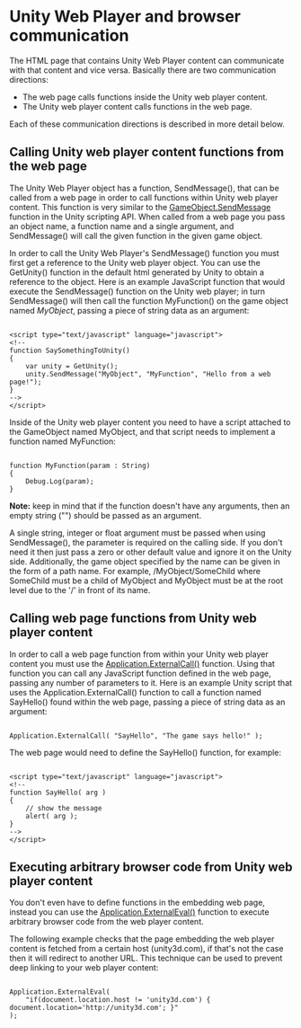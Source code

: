 Unity Web Player and browser communication
==========================================


The HTML page that contains <span class=keyword>Unity Web Player</span> content can communicate with that content and vice versa. Basically there are two communication directions:

* The web page calls functions inside the Unity web player content.
* The Unity web player content calls functions in the web page.

Each of these communication directions is described in more detail below.


Calling Unity web player content functions from the web page
------------------------------------------------------------


The Unity Web Player object has a function, <span class=component>SendMessage()</span>, that can be called from a web page in order to call functions within Unity web player content. This function is very similar to the [GameObject.SendMessage](scriptref:gameobject.sendmessage.html.html) function in the Unity scripting API. When called from a web page you pass an object name, a function name and a single argument, and <span class=component>SendMessage()</span> will call the given function in the given game object.

In order to call the Unity Web Player's <span class=component>SendMessage()</span> function you must first get a reference to the Unity web player object. You can use the <span class=component>GetUnity()</span> function in the default html generated by Unity to obtain a reference to the object. Here is an example JavaScript function that would execute the <span class=component>SendMessage()</span> function on the Unity web player; in turn <span class=component>SendMessage()</span> will then call the function <span class=component>MyFunction()</span> on the game object named _MyObject_, passing a piece of string data as an argument:

````

<script type="text/javascript" language="javascript">
<!--
function SaySomethingToUnity()
{
	var unity = GetUnity();
	unity.SendMessage("MyObject", "MyFunction", "Hello from a web page!");
}
-->
</script>

````

Inside of the Unity web player content you need to have a script attached to the <span class=keyword>GameObject</span> named <span class=component>MyObject</span>, and that script needs to implement a function named <span class=component>MyFunction</span>: 

````

function MyFunction(param : String)
{
    Debug.Log(param);
}

````
__Note:__ keep in mind that if the function doesn't have any arguments, then an empty string ("") should be passed as an argument.

A single string, integer or float argument must be passed when using <span class=component>SendMessage()</span>, the parameter is required on the calling side. If you don't need it then just pass a zero or other default value and ignore it on the Unity side. Additionally, the game object specified by the name can be given in the form of a path name. For example, <span class=menu>/MyObject/SomeChild</span> where <span class=component>SomeChild</span> must be a child of <span class=component>MyObject</span> and <span class=component>MyObject</span> must be at the root level due to the '/' in front of its name.


Calling web page functions from Unity web player content
--------------------------------------------------------


In order to call a web page function from within your Unity web player content you must use the <span class=component>[Application.ExternalCall()](scriptref:application.externalcall.html.html)</span> function. Using that function you can call any JavaScript function defined in the web page, passing any number of parameters to it. Here is an example Unity script that uses the <span class=component>Application.ExternalCall()</span> function to call a function named <span class=component>SayHello()</span> found within the web page, passing a piece of string data as an argument:

````

Application.ExternalCall( "SayHello", "The game says hello!" );

````

The web page would need to define the <span class=component>SayHello()</span> function, for example:

````

<script type="text/javascript" language="javascript">
<!--
function SayHello( arg )
{
    // show the message
    alert( arg );
}
-->
</script>

````


Executing arbitrary browser code from Unity web player content
--------------------------------------------------------------


You don't even have to define functions in the embedding web page, instead you can use the  <span class=component>[Application.ExternalEval()](scriptref:application.externaleval.html.html)</span> function to execute arbitrary browser code from the web player content.

The following example checks that the page embedding the web player content is fetched from a certain host (unity3d.com), if that's not the case then it will redirect to another URL. This technique can be used to prevent deep linking to your web player content:

````

Application.ExternalEval(
    "if(document.location.host != 'unity3d.com') { document.location='http://unity3d.com'; }"
);

````

